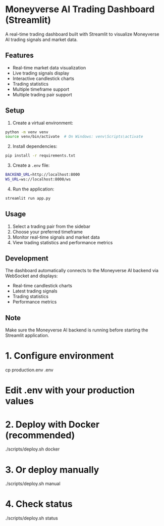# Moneyverse AI Trading Dashboard (Streamlit)

A real-time trading dashboard built with Streamlit to visualize Moneyverse AI trading signals and market data.

## Features

- Real-time market data visualization
- Live trading signals display
- Interactive candlestick charts
- Trading statistics
- Multiple timeframe support
- Multiple trading pair support

## Setup

1. Create a virtual environment:
```bash
python -m venv venv
source venv/bin/activate  # On Windows: venv\Scripts\activate
```

2. Install dependencies:
```bash
pip install -r requirements.txt
```

3. Create a `.env` file:
```bash
BACKEND_URL=http://localhost:8000
WS_URL=ws://localhost:8000/ws
```

4. Run the application:
```bash
streamlit run app.py
```

## Usage

1. Select a trading pair from the sidebar
2. Choose your preferred timeframe
3. Monitor real-time signals and market data
4. View trading statistics and performance metrics

## Development

The dashboard automatically connects to the Moneyverse AI backend via WebSocket and displays:
- Real-time candlestick charts
- Latest trading signals
- Trading statistics
- Performance metrics

## Note

Make sure the Moneyverse AI backend is running before starting the Streamlit application. 

# 1. Configure environment
cp production.env .env
# Edit .env with your production values

# 2. Deploy with Docker (recommended)
./scripts/deploy.sh docker

# 3. Or deploy manually
./scripts/deploy.sh manual

# 4. Check status
./scripts/deploy.sh status